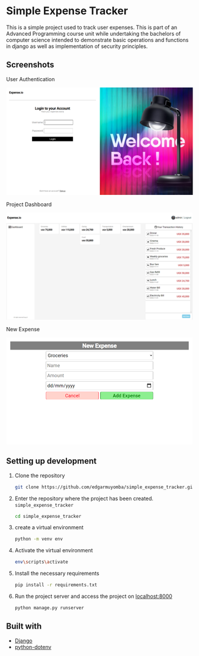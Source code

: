# Simple Expense Tracker
This is a simple project used to track user expenses. This is part of an Advanced Programming course unit while undertaking the bachelors of computer science intended to demonstrate basic operations and functions in django as well as implementation of security principles.

## Screenshots
User Authentication

![Authentication](./screenshots/authentication.png)

Project Dashboard

![Dashboard](./screenshots/dashboard.png)

New Expense

![newexpense](./screenshots/newexpense.png)

## Setting up development
1. Clone the repository
   ```bash
   git clone https://github.com/edgarmuyomba/simple_expense_tracker.git 
   ```
2. Enter the repository where the project has been created. `simple_expense_tracker`
   ```bash
   cd simple_expense_tracker
   ```
3. create a virtual environment
   ```bash
   python -m venv env
   ```
4. Activate the virtual environment
   ```bash
   env\scripts\activate
   ```
5. Install the necessary requirements
   ```bash
   pip install -r requirements.txt
   ```
6. Run the project server and access the project on [localhost:8000](localhost:8000)
   ```bash
   python manage.py runserver
   ```

## Built with
- [Django](https://www.djangoproject.com/)
- [python-dotenv](https://pypi.org/project/python-dotenv/)